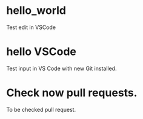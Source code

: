 # hello_world
Test edit in VSCode
# hello VSCode
Test input in VS Code with new Git installed.
# Check now pull requests.
To be checked pull request.
